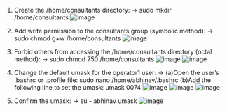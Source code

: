 1. Create the /home/consultants directory: -> sudo mkdir /home/consultants
   ![image](https://github.com/user-attachments/assets/ed9b6c56-aab7-4ffc-b523-2c37d200f924)
   
2. Add write permission to the consultants group (symbolic method): -> sudo chmod g+w /home/consultants
   ![image](https://github.com/user-attachments/assets/2aa28903-b17e-49ff-bd5d-ecffae628cec)
   
3. Forbid others from accessing the /home/consultants directory (octal method): -> sudo chmod 750 /home/consultants
   ![image](https://github.com/user-attachments/assets/642c96d0-5a8b-446e-b3aa-41465baa0657)
   ![image](https://github.com/user-attachments/assets/5a382bf5-815d-42f5-a938-e4e838283dbe)

4. Change the default umask for the operator1 user: ->
    (a)Open the user’s .bashrc or .profile file: sudo nano /home/abhinav/.bashrc
    (b)Add the following line to set the umask: umask 0074
   ![image](https://github.com/user-attachments/assets/7f3a0433-b360-4511-a2b2-da5e85991bdc)
   ![image](https://github.com/user-attachments/assets/15017e59-9ee8-4cda-bd9a-e72c5c5d71ae)
   ![image](https://github.com/user-attachments/assets/94f08aa6-8c08-479c-b461-32750454cf42)

5. Confirm the umask: -> su - abhinav umask
   ![image](https://github.com/user-attachments/assets/a24da587-5b2d-4f44-8843-cd7f3766bef3)




